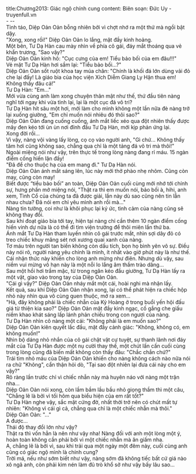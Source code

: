title:Chương2013: Giác ngộ chính cung
content:
Biên soạn: Đức Uy - truyenfull.vn<br>- --<br>Tỉnh táo, Diệp Oản Oản bỗng nhiên bởi vì chợt nhớ ra một thứ mà ngồi bật dậy.<br>"Xong, xong rồi!" Diệp Oản Oản lo lắng, mặt đầy kinh hoảng.<br>Một bên, Tư Dạ Hàn cau mày nhìn về phía cô gái, đáy mắt thoáng qua vẻ khẩn trương, "Sao vậy?"<br>Diệp Oản Oản kinh hô: "Cục cưng của em! Tiểu bảo bối của em đâu!!!"<br>Vẻ mặt Tư Dạ Hàn hơi sầm lại: "Tiểu bảo bối...?"<br>Diệp Oản Oản sốt ruột khoa tay múa chân: "Chính là khối đá lớn dùng vải đỏ che lại đấy! Là giáo bia của học viện Xích Diễm Giang Ly Hận thua em! Không thấy đâu cả!"<br>Tư Dạ Hàn: "Em..."<br>Mới vừa cùng anh làm xong chuyện thân mật như thế, thứ đầu tiên nàng nghĩ tới ngay khi vừa tỉnh lại, lại là một cục đá vô tri?<br>Tư Dạ Hàn hít sâu một hơi, mới làm cho mình không một lần nữa đè nàng trở lại xuống giường, "Em chỉ muốn nói nhiêu đó thôi sao?"<br>Diệp Oản Oản đang cuống cuồng, ánh mắt liếc xéo qua đột nhiên thấy được mây đen kéo tới ùn ùn nơi đỉnh đầu Tư Dạ Hàn, mới kịp phản ứng lại.<br>Xong đời rồi...<br>Vì vậy, nàng vội vàng lấy lòng, cọ cọ vào người anh, "Gì chứ... Không thấy tăm hơi cũng không sao, chẳng qua chỉ là một tảng đá vô tri mà thôi!"<br>Ngoài miệng nói như vậy, trên thực tế trong lòng nàng đang rỉ máu. 15 ngàn điểm cống hiến lận đấy!<br>"Đã để cho thuộc hạ của em mang đi." Tư Dạ Hàn nói.<br>Diệp Oản Oản ánh mắt sáng lên, lúc này mới thở phào nhẹ nhõm. Cũng còn may, cũng còn may!<br>Biết được “tiểu bảo bối” an toàn, Diệp Oản Oản cuối cùng mới nhớ tới chính sự, hưng phấn mở miệng nói, "Thật ra thì em muốn nói, bảo bối à, hihi, anh xem, Tình Cổ của chúng ta đã được giải, lần này dù sao cũng nên tin lẫn nhau chưa? Đã nói em chỉ yêu mình anh rồi mà..."<br>Nàng tin tưởng, coi như là khôi phục lại ký ức, tình cảm của nàng cũng sẽ không thay đổi.<br>Sau khi đoạt giáo bia tới tay, hiện tại nàng chỉ cần thêm 10 ngàn điểm cống hiến vinh dự nữa là có thể đi tìm viện trưởng để thôi miên lần thứ ba.<br>Ánh mắt Tư Dạ Hàn tham luyến nhìn cô gái trước mắt, nhìn sợi dây đỏ có treo chiếc khuy măng sét nơi xương quai xanh của nàng.<br>Tơ máu trên người tan biến không còn dấu tích, bọn họ bình yên vô sự. Điều này nói rõ, người nàng yêu chính là mình, ít nhất vào giờ phút này là như thế.<br>Cái nhận thức này khiến cho lòng anh mừng như điên. Nhưng dù vậy, sau niềm vui mừng vô hạn này là một nỗi lo lắng âm thầm trào dâng...<br>Sau một hồi hơi trầm mặc, từ trong ngăn kéo đầu giường, Tư Dạ Hàn lấy ra một vật, giao vào trong tay của Diệp Oản Oản.<br>"Cái gì vậy?" Diệp Oản Oản nháy mắt một cái, hoài nghi mà nhận lấy.<br>Kết quả, sau khi Diệp Oản Oản nhận xong, lại có thể phát hiện ra chiếc hộp nhỏ này nhìn qua vô cùng quen thuộc, mở ra xem...<br>"Hả, đây không phải là chiếc nhẫn của Kỷ Hoàng ở trong buổi yến hội đấu giá từ thiện kia sao?" Diệp Oản Oản mặt đầy kinh ngạc, cố gắng che giấu niềm khao khát sáng lấp lánh phản chiếu trong con ngươi của nàng.<br>Tư Dạ Hàn nhìn cô nàng một cái: "Không phải là em muốn sao?"<br>Diệp Oản Oản kiên quyết lắc đầu, mặt đầy cảnh giác: "Không, không có, em không muốn!"<br>Nhìn bộ dáng nhỏ nhắn của cô gái chật vật cự tuyệt, sự thanh lãnh nơi đáy mắt của Tư Dạ Hàn được một nụ cười thay thế, một chút lấn cấn cuối cùng trong lòng cũng đã biến mất không còn thấy đâu: "Chắc chắn chứ?"<br>Trái tim nhỏ máu của Diệp Oản Oản khiến cho nàng không cách nào nữa nói ra chữ "Không", cẩn thận hỏi dò, "Tại sao đột nhiên lại đưa cái này cho em vậy?"<br>Rõ ràng lần trước chỉ vì chiếc nhẫn này mà huyên náo với nàng một trận nha...<br>Diệp Oản Oản nói xong, còn lầm bầm lầu bầu nhỏ giọng thầm thì một câu, "Chẳng lẽ là bởi vì tối hôm qua biểu hiện của em rất tốt?"<br>Tư Dạ Hàn nghe vậy, sắc mặt cứng đờ, nhất thời trở nên có chút mất tự nhiên: "Không vì cái gì cả, chẳng qua chỉ là một chiếc nhẫn mà thôi."<br>Diệp Oản Oản: "..."<br>A được...<br>Thái độ thay đổi lớn như vậy?<br>Thật ra thì vốn hẳn là nên như vậy nha! Nàng đối với anh một lòng một ý, hoàn toàn không cần phải bởi vì một chiếc nhẫn mà ăn giấm nha.<br>A, chẳng lẽ là bởi vì, sau khi trải qua một ngày một đêm này, cuối cùng anh cũng có giác ngộ mình là chính cung?<br>Trời má, nếu như sớm biết như vậy, nàng sớm đã không tiếc bất cứ giá nào xô ngã anh, còn phải kìm nén làm đủ trò khổ sở như vậy bấy lâu sao...